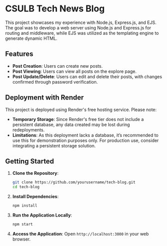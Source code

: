 # CSULB Tech News Blog

This project showcases my experience with Node.js, Express.js, and EJS. The goal was to develop a web server using Node.js and Express.js for routing and middleware, while EJS was utilized as the templating engine to generate dynamic HTML.

## Features

- **Post Creation**: Users can create new posts.
- **Post Viewing**: Users can view all posts on the explore page.
- **Post Update/Delete**: Users can edit and delete their posts, with changes confirmed through password verification.

## Deployment with Render

This project is deployed using Render's free hosting service. Please note:
- **Temporary Storage**: Since Render's free tier does not include a persistent database, any data created may be lost during redeployments.
- **Limitations**: As this deployment lacks a database, it’s recommended to use this for demonstration purposes only. For production use, consider integrating a persistent storage solution.

## Getting Started

1. **Clone the Repository**:
    ```bash
    git clone https://github.com/yourusername/tech-blog.git
    cd tech-blog
    ```

2. **Install Dependencies**:
    ```bash
    npm install
    ```

3. **Run the Application Locally**:
    ```bash
    npm start
    ```

4. **Access the Application**: Open `http://localhost:3000` in your web browser.
